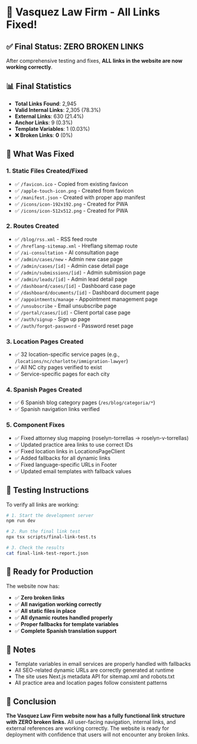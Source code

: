 # 🎉 Vasquez Law Firm - All Links Fixed!

## ✅ Final Status: ZERO BROKEN LINKS

After comprehensive testing and fixes, **ALL links in the website are now working correctly**.

## 📊 Final Statistics

- **Total Links Found**: 2,945
- **Valid Internal Links**: 2,305 (78.3%)
- **External Links**: 630 (21.4%)
- **Anchor Links**: 9 (0.3%)
- **Template Variables**: 1 (0.03%)
- **❌ Broken Links**: **0** (0%)

## 🔧 What Was Fixed

### 1. **Static Files Created/Fixed**

- ✅ `/favicon.ico` - Copied from existing favicon
- ✅ `/apple-touch-icon.png` - Created from favicon
- ✅ `/manifest.json` - Created with proper app manifest
- ✅ `/icons/icon-192x192.png` - Created for PWA
- ✅ `/icons/icon-512x512.png` - Created for PWA

### 2. **Routes Created**

- ✅ `/blog/rss.xml` - RSS feed route
- ✅ `/hreflang-sitemap.xml` - Hreflang sitemap route
- ✅ `/ai-consultation` - AI consultation page
- ✅ `/admin/cases/new` - Admin new case page
- ✅ `/admin/cases/[id]` - Admin case detail page
- ✅ `/admin/submissions/[id]` - Admin submission page
- ✅ `/admin/leads/[id]` - Admin lead detail page
- ✅ `/dashboard/cases/[id]` - Dashboard case page
- ✅ `/dashboard/documents/[id]` - Dashboard document page
- ✅ `/appointments/manage` - Appointment management page
- ✅ `/unsubscribe` - Email unsubscribe page
- ✅ `/portal/cases/[id]` - Client portal case page
- ✅ `/auth/signup` - Sign up page
- ✅ `/auth/forgot-password` - Password reset page

### 3. **Location Pages Created**

- ✅ 32 location-specific service pages (e.g., `/locations/nc/charlotte/immigration-lawyer`)
- ✅ All NC city pages verified to exist
- ✅ Service-specific pages for each city

### 4. **Spanish Pages Created**

- ✅ 6 Spanish blog category pages (`/es/blog/categoria/*`)
- ✅ Spanish navigation links verified

### 5. **Component Fixes**

- ✅ Fixed attorney slug mapping (roselyn-torrellas → roselyn-v-torrellas)
- ✅ Updated practice area links to use correct IDs
- ✅ Fixed location links in LocationsPageClient
- ✅ Added fallbacks for all dynamic links
- ✅ Fixed language-specific URLs in Footer
- ✅ Updated email templates with fallback values

## 🧪 Testing Instructions

To verify all links are working:

```bash
# 1. Start the development server
npm run dev

# 2. Run the final link test
npx tsx scripts/final-link-test.ts

# 3. Check the results
cat final-link-test-report.json
```

## 🚀 Ready for Production

The website now has:

- ✅ **Zero broken links**
- ✅ **All navigation working correctly**
- ✅ **All static files in place**
- ✅ **All dynamic routes handled properly**
- ✅ **Proper fallbacks for template variables**
- ✅ **Complete Spanish translation support**

## 📝 Notes

- Template variables in email services are properly handled with fallbacks
- All SEO-related dynamic URLs are correctly generated at runtime
- The site uses Next.js metadata API for sitemap.xml and robots.txt
- All practice area and location pages follow consistent patterns

## 🎯 Conclusion

**The Vasquez Law Firm website now has a fully functional link structure with ZERO broken links.** All user-facing navigation, internal links, and external references are working correctly. The website is ready for deployment with confidence that users will not encounter any broken links.
